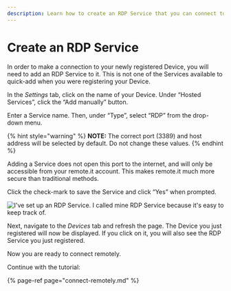 ```yaml
---
description: Learn how to create an RDP Service that you can connect to from anywhere.
---
```


# Create an RDP Service

In order to make a connection to your newly registered Device, you will need to add an RDP Service to it. This is not one of the Services available to quick-add when you were registering your Device. 

In the _Settings_ tab, click on the name of your Device. Under “Hosted Services”, click the “Add manually” button.

Enter a Service name. Then, under “Type”, select “RDP” from the drop-down menu.

{% hint style="warning" %}
**NOTE:** The correct port \(3389\) and host address will be selected by default. Do not change these values.
{% endhint %}

Adding a Service does not open this port to the internet, and will only be accessible from your remote.it account. This makes remote.it much more secure than traditional methods.

Click the check-mark to save the Service and click “Yes” when prompted.

![I&apos;ve set up an RDP Service. I called mine RDP Service because it&apos;s easy to keep track of.](https://lh6.googleusercontent.com/-vmImgEaMlxcdXs_jmKZnsxRhDS0GObu42qflUc6vwUa-Lm1Zzgpvz3_RtIKpfcZ4iDjGWrBsQFkJgIhuSrbFAjG2tSo-oI-VJ8e9PDuZJCAGML_RqPbqItrVzIV2nA9zoghkSUQ)

Next, navigate to the _Devices_ tab and refresh the page. The Device you just registered will now be displayed. If you click on it, you will also see the RDP Service you just registered. 

Now you are ready to connect remotely.

Continue with the tutorial:

{% page-ref page="connect-remotely.md" %}

